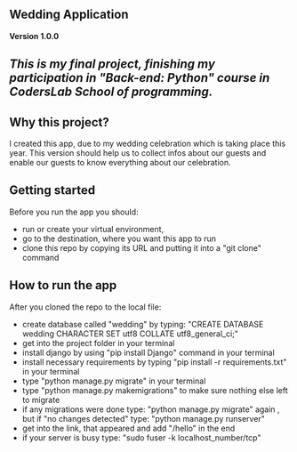 ## Wedding Application

**Version 1.0.0**

*This is my final project, finishing my participation in "Back-end: Python" course in CodersLab School of programming.*
---

## Why this project?
I created this app, due to my wedding celebration which is taking place this year. This version should help us to collect infos about our guests and enable our guests to know everything about our celebration.

## Getting started
Before you run the app you should:
- run or create your virtual environment,
- go to the destination, where you want this app to run
- clone this repo by copying its URL and putting it into a "git clone" command

## How to run the app
After you cloned the repo to the local file:
- create database called "wedding" by typing: 
"CREATE DATABASE wedding CHARACTER SET utf8 COLLATE utf8_general_ci;"
- get into the project folder in your terminal
- install django by using "pip install Django" command in your terminal
- install necessary requirements by typing "pip install -r requirements.txt" in your terminal
- type "python manage.py migrate" in your terminal
- type "python manage.py makemigrations" to make sure nothing else left to migrate
- if any migrations were done type: "python manage.py migrate" again , but if "no changes detected" type: "python manage.py runserver"
- get into the link, that appeared and add "/hello" in the end
- if your server is busy type: "sudo fuser -k localhost_number/tcp"


